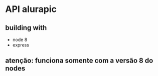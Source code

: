 # API alurapic 

## building with
- node 8
- express


## atenção: funciona somente com a versão 8 do nodes